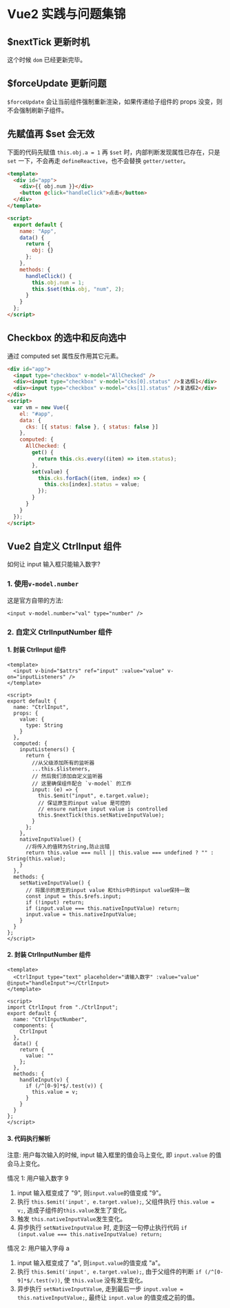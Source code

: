 # Vue2 实践与问题集锦

## $nextTick 更新时机

这个时候 `dom` 已经更新完毕。

## $forceUpdate 更新问题

`$forceUpdate` 会让当前组件强制重新渲染，如果传递给子组件的 props 没变，则不会强制刷新子组件。

## 先赋值再 $set 会无效

下面的代码先赋值 `this.obj.a = 1` 再 `$set` 时，内部判断发现属性已存在，只是 `set` 一下，不会再走 `defineReactive`，也不会替换 `getter/setter`。

```html
<template>
  <div id="app">
    <div>{{ obj.num }}</div>
    <button @click="handleClick">点击</button>
  </div>
</template>

<script>
  export default {
    name: "App",
    data() {
      return {
        obj: {}
      };
    },
    methods: {
      handleClick() {
        this.obj.num = 1;
        this.$set(this.obj, "num", 2);
      }
    }
  };
</script>
```

## Checkbox 的选中和反向选中

通过 computed set 属性反作用其它元素。

```html
<div id="app">
  <input type="checkbox" v-model="AllChecked" />
  <div><input type="checkbox" v-model="cks[0].status" />复选框1</div>
  <div><input type="checkbox" v-model="cks[1].status" />复选框2</div>
</div>
<script>
  var vm = new Vue({
    el: "#app",
    data: {
      cks: [{ status: false }, { status: false }]
    },
    computed: {
      AllChecked: {
        get() {
          return this.cks.every((item) => item.status);
        },
        set(value) {
          this.cks.forEach((item, index) => {
            this.cks[index].status = value;
          });
        }
      }
    }
  });
</script>
```

## Vue2 自定义 CtrlInput 组件

如何让 input 输入框只能输入数字?

### 1. 使用`v-model.number`

这是官方自带的方法:

```vue
<input v-model.number="val" type="number" />
```

### 2. 自定义 CtrlInputNumber 组件

#### 1. 封装 CtrlInput 组件

```vue
<template>
  <input v-bind="$attrs" ref="input" :value="value" v-on="inputListeners" />
</template>

<script>
export default {
  name: "CtrlInput",
  props: {
    value: {
      type: String
    }
  },
  computed: {
    inputListeners() {
      return {
        //从父级添加所有的监听器
        ...this.$listeners,
        // 然后我们添加自定义监听器
        // 这里确保组件配合 `v-model` 的工作
        input: (e) => {
          this.$emit("input", e.target.value);
          // 保证原生的input value 是可控的
          // ensure native input value is controlled
          this.$nextTick(this.setNativeInputValue);
        }
      };
    },
    nativeInputValue() {
      //将传入的值转为String,防止出错
      return this.value === null || this.value === undefined ? "" : String(this.value);
    }
  },
  methods: {
    setNativeInputValue() {
      // 将展示的原生的input value 和this中的input value保持一致
      const input = this.$refs.input;
      if (!input) return;
      if (input.value === this.nativeInputValue) return;
      input.value = this.nativeInputValue;
    }
  }
};
</script>
```

#### 2. 封装 CtrlInputNumber 组件

```vue
<template>
  <CtrlInput type="text" placeholder="请输入数字" :value="value" @input="handleInput"></CtrlInput>
</template>

<script>
import CtrlInput from "./CtrlInput";
export default {
  name: "CtrlInputNumber",
  components: {
    CtrlInput
  },
  data() {
    return {
      value: ""
    };
  },
  methods: {
    handleInput(v) {
      if (/^[0-9]*$/.test(v)) {
        this.value = v;
      }
    }
  }
};
</script>
```

#### 3. 代码执行解析

注意: 用户每次输入的时候, input 输入框里的值会马上变化, 即 `input.value` 的值会马上变化。

情况 1: 用户输入数字 9

1. input 输入框变成了 "9", 则`input.value`的值变成 "9"。
1. 执行 `this.$emit('input', e.target.value);`, 父组件执行 `this.value = v;`, 造成子组件的`this.value`发生了变化。
1. 触发 `this.nativeInputValue`发生变化。
1. 异步执行 `setNativeInputValue` 时, 走到这一句停止执行代码 `if (input.value === this.nativeInputValue) return;`

情况 2: 用户输入字母 a

1. input 输入框变成了 "a", 则`input.value`的值变成 "a"。
2. 执行 `this.$emit('input', e.target.value);`, 由于父组件的判断 `if (/^[0-9]*$/.test(v))`, 使 `this.value` 没有发生变化。
3. 异步执行 `setNativeInputValue`, 走到最后一步 `input.value = this.nativeInputValue;`, 最终让 `input.value` 的值变成之前的值。
